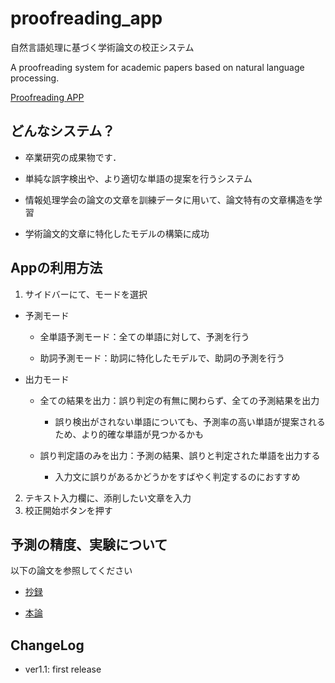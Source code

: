 # proofreading_app

自然言語処理に基づく学術論文の校正システム

A proofreading system for academic papers based on natural language processing.

[Proofreading APP](https://yamataro-46-proofreading-app-proofreading-app-83bxdf.streamlit.app/)


## どんなシステム？

- 卒業研究の成果物です．
- 単純な誤字検出や、より適切な単語の提案を行うシステム

- 情報処理学会の論文の文章を訓練データに用いて、論文特有の文章構造を学習
- 学術論文的文章に特化したモデルの構築に成功


## Appの利用方法

1. サイドバーにて、モードを選択

  - 予測モード
    - 全単語予測モード：全ての単語に対して、予測を行う
  
    - 助詞予測モード：助詞に特化したモデルで、助詞の予測を行う
  
  - 出力モード
    - 全ての結果を出力：誤り判定の有無に関わらず、全ての予測結果を出力
      - 誤り検出がされない単語についても、予測率の高い単語が提案されるため、より的確な単語が見つかるかも
  
    - 誤り判定語のみを出力：予測の結果、誤りと判定された単語を出力する
      - 入力文に誤りがあるかどうかをすばやく判定するのにおすすめ


2. テキスト入力欄に、添削したい文章を入力
3. 校正開始ボタンを押す


## 予測の精度、実験について

以下の論文を参照してください

- [抄録](https://drive.google.com/file/d/17tO7KbtiEa6mnB5xPfBaDeaW8X3qoTvG/view?usp=share_link)

- [本論]()



## ChangeLog

- ver1.1: first release
